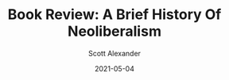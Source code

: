 ---
layout: podcast
title: "Book Review: A Brief History Of Neoliberalism"
author: Scott Alexander
description: https://astralcodexten.substack.com/p/book-review-a-brief-history-of-neoliberalism
date: 2021-05-04
length: 11138241
duration: 2784
guid: book-review-a-brief-history-of-neoliberalism
---